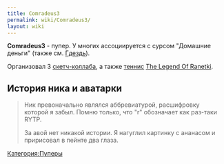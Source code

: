```yaml
---
title: Comradeus3
permalink: wiki/Comradeus3/
layout: wiki
---
```


**Comradeus3** - пупер. У многих ассоциируется с сурсом "Домашние
деньги" (также см. [Гдездь](Гдездь "wikilink")).

Организовал 3 [скетч-коллаба](Коллаб#Sketch-collab "wikilink"), а также
[теннис](теннис "wikilink") [The Legend Of
Ranetki](/wiki/The_Legend_Of_Ranetki "wikilink").

## История ника и аватарки

> Ник превоначально являлся аббревиатурой, расшифровку которой я забыл.
> Помню только, что "r" обозначает как раз-таки RYTP.
>
> За авой нет никакой истории. Я нагуглил картинку с ананасом и
> пририсовал в пейнте два глаза.

[Категория:Пуперы](Категория:Пуперы "wikilink")
